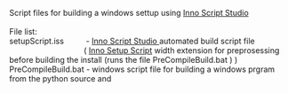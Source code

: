 Script files for building a windows settup using [Inno Script Studio ](https://www.kymoto.org/products/inno-script-studio) <br>
<br>
File list: <br>
setupScript.iss &emsp;&emsp;&nbsp;&nbsp;-  [Inno Script Studio ](https://www.kymoto.org/products/inno-script-studio) automated build script file<br>
&emsp;&emsp;&emsp;&emsp;&emsp;&emsp;&emsp;&emsp;&emsp;&nbsp; ( [Inno Setup Script](https://jrsoftware.org/isinfo.php) width extension for preprosessing before building the install  (runs the file PreCompileBuild.bat ) )  <br>
PreCompileBuild.bat   - windows script file for building a windows prgram from the python source and <br>

